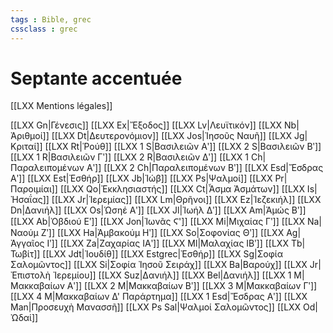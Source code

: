 ```yaml
---
tags : Bible, grec
cssclass : grec
---
```

# Septante accentuée

[[LXX Mentions légales]]

[[LXX Gn|Γένεσις]]
[[LXX Ex|Ἔξοδος]]
[[LXX Lv|Λευϊτικόν]]
[[LXX Nb|Ἀριθμοί]]
[[LXX Dt|Δευτερονόμιον]]
[[LXX Jos|Ἰησοῦς Ναυῆ]]
[[LXX Jg|Κριταί]]
[[LXX Rt|Ῥούθ]]
[[LXX 1 S|Βασιλειῶν Αʹ]]
[[LXX 2 S|Βασιλειῶν Βʹ]]
[[LXX 1 R|Βασιλειῶν Γʹ]]
[[LXX 2 R|Βασιλειῶν Δʹ]]
[[LXX 1 Ch|Παραλειπομένων Αʹ]]
[[LXX 2 Ch|Παραλειπομένων Βʹ]]
[[LXX Esd|Ἔσδρας Αʹ]]
[[LXX Est|Ἐσθήρ]]
[[LXX Jb|Ἰώβ]]
[[LXX Ps|Ψαλμοί]]
[[LXX Pr|Παροιμίαι]]
[[LXX Qo|Ἐκκλησιαστής]]
[[LXX Ct|Ἆσμα Ἀσμάτων]]
[[LXX Is|Ἠσαΐας]]
[[LXX Jr|Ἱερεμίας]]
[[LXX Lm|Θρῆνοι]]
[[LXX Ez|Ἰεζεκιήλ]]
[[LXX Dn|Δανιήλ]]
[[LXX Os|Ὡσηέ Αʹ]]
[[LXX Jl|Ἰωήλ Δʹ]]
[[LXX Am|Ἀμώς Βʹ]]
[[LXX Ab|Ὀβδιού Εʹ]]
[[LXX Jon|Ἰωνᾶς Ϛ']]
[[LXX Mi|Μιχαίας Γʹ]]
[[LXX Na|Ναούμ Ζʹ]]
[[LXX Ha|Ἀμβακούμ Ηʹ]]
[[LXX So|Σοφονίας Θʹ]]
[[LXX Ag|Ἀγγαῖος Ιʹ]]
[[LXX Za|Ζαχαρίας ΙΑʹ]]
[[LXX Ml|Μαλαχίας ΙΒʹ]]
[[LXX Tb|Τωβίτ]]
[[LXX Jdt|Ἰουδίθ]]
[[LXX Estgrec|Ἐσθήρ]]
[[LXX Sg|Σοφία Σαλoμῶντος]]
[[LXX Si|Σοφία Ἰησοῦ Σειράχ]]
[[LXX Ba|Βαρούχ]]
[[LXX Jr|Ἐπιστολὴ Ἰερεμίου]]
[[LXX Suz|Δανιήλ]]
[[LXX Bel|Δανιήλ]]
[[LXX 1 M|Μακκαβαίων Αʹ]]
[[LXX 2 M|Μακκαβαίων Βʹ]]
[[LXX 3 M|Μακκαβαίων Γʹ]]
[[LXX 4 M|Μακκαβαίων Δ' Παράρτημα]]
[[LXX 1 Esd|Ἔσδρας Αʹ]]
[[LXX Man|Προσευχὴ Μανασσῆ]]
[[LXX Ps Sal|Ψαλμοί Σαλoμῶντος]]
[[LXX Od|Ὠδαί]]
